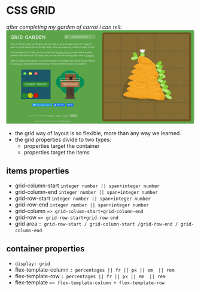 # CSS GRID
*after completing my garden of carrot i can tell:*
![](img/grid.png)
- the grid way of layout is so flexible, more than any way we learned.
- the grid properties divide to two types: 
  - properties target the container
  - properties target the items 
## items properties
- grid-column-start `integer number || span+integer number`
- grid-column-end `integer number || span+integer number`
- grid-row-start `integer number || span+integer number`
- grid-row-end  `integer number || span+integer number`
- grid-column `=> grid-column-start+grid-column-end `
- grid-row `=> grid-row-start+grid-row-end`
- grid area `: grid-row-start / grid-column-start /grid-row-end / grid-column-end`
## container properties
- `display: grid`
- flex-template-column `: percentages || fr || px || em  || rem`
- flex-template-row `: percentages || fr || px || em  || rem`
- flex-template `=> flex-template-column + flex-template-row`
